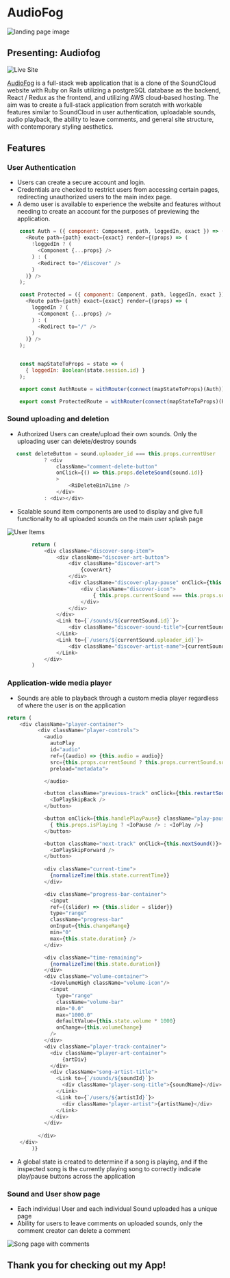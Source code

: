 # AudioFog

![landing page image](https://github.com/Schploink/AudioFog/blob/main/app/assets/images/MainPage.png "Main Page Image")


## Presenting: Audiofog

![Live Site](https://github.com/Schploink/AudioFog/blob/main/app/assets/images/AFlogo1_vert_white.png "AudioFog logo white")

[AudioFog](https://audiofog.herokuapp.com/#/) is a full-stack web application that is a clone of the SoundCloud website with Ruby on Rails utilizing a postgreSQL database as the backend, React / Redux as the frontend, and utilizing AWS cloud-based hosting. The aim was to create a full-stack application from scratch with workable features similar to SoundCloud in user authentication, uploadable sounds, audio playback, the ability to leave comments, and general site structure, with contemporary styling aesthetics.

## Features

### User Authentication

  * Users can create a secure account and login.
  * Credentials are checked to restrict users from accessing certain pages, redirecting unauthorized users to the main index page.
  * A demo user is available to experience the website and features without needing to create an account for the purposes of previewing the application.
```js
    const Auth = ({ component: Component, path, loggedIn, exact }) => (
      <Route path={path} exact={exact} render={(props) => (
        !loggedIn ? (
          <Component {...props} />
        ) : (
          <Redirect to="/discover" />
        )
      )} />
    );

    const Protected = ({ component: Component, path, loggedIn, exact }) => (
      <Route path={path} exact={exact} render={(props) => (
        loggedIn ? (
          <Component {...props} />
        ) : (
          <Redirect to="/" />
        )
      )} />
    );


    const mapStateToProps = state => (
      { loggedIn: Boolean(state.session.id) }
    );

    export const AuthRoute = withRouter(connect(mapStateToProps)(Auth));

    export const ProtectedRoute = withRouter(connect(mapStateToProps)(Protected));
```
### Sound uploading and deletion

  * Authorized Users can create/upload their own sounds. Only the uploading user can delete/destroy sounds

```js
   const deleteButton = sound.uploader_id === this.props.currentUser
            ? <div 
                className="comment-delete-button"
                onClick={() => this.props.deleteSound(sound.id)}
                >
                    <RiDeleteBin7Line />
                </div>
            : <div></div>
```
  * Scalable sound item components are used to display and give full functionality to all uploaded sounds on the main user splash page

![User Items](https://github.com/Schploink/AudioFog/blob/main/app/assets/images/UserItems.png)
```js
        return (
            <div className="discover-song-item">
                <div className="discover-art-button">
                    <div className="discover-art">
                        {coverArt}
                    </div>
                    <div className="discover-play-pause" onClick={this.updateCurrentSound}>
                        <div className="discover-icon">
                            { this.props.currentSound === this.props.sound && this.props.isPlaying ? <IoPause /> : <IoPlay />}
                        </div>
                    </div>
                </div>
                <Link to={`/sounds/${currentSound.id}`}>
                    <div className="discover-sound-title">{currentSound.description}</div>
                </Link>
                <Link to={`/users/${currentSound.uploader_id}`}>
                    <div className="discover-artist-name">{currentSound.artist}</div>
                </Link>
            </div>
        )

```
  
### Application-wide media player

  * Sounds are able to playback through a custom media player regardless of where the user is on the application

```js
return (
	<div className="player-container">
          <div className="player-controls">
            <audio 
              autoPlay
              id="audio" 
              ref={(audio) => {this.audio = audio}} 
              src={this.props.currentSound ? this.props.currentSound.soundUrl : ""} 
              preload="metadata">

            </audio>

            <button className="previous-track" onClick={this.restartSound()}>
              <IoPlaySkipBack />
            </button>

            <button onClick={this.handlePlayPause} className="play-pause">
              { this.props.isPlaying ? <IoPause /> : <IoPlay />}
            </button>

            <button className="next-track" onClick={this.nextSound()}>
              <IoPlaySkipForward />
            </button>
            
            <div className="current-time">
              {normalizeTime(this.state.currentTime)}
            </div>

            <div className="progress-bar-container">
              <input 
              ref={(slider) => {this.slider = slider}} 
              type="range"
              className="progress-bar"
              onInput={this.changeRange}
              min="0"
              max={this.state.duration} />
            </div>

            <div className="time-remaining">
              {normalizeTime(this.state.duration)}
            </div>
            <div className="volume-container">
              <IoVolumeHigh className="volume-icon"/>
              <input 
                type="range"
                className="volume-bar"
                min="0.0"
                max="1000.0"
                defaultValue={this.state.volume * 1000}
                onChange={this.volumeChange}
              />
            </div>
            <div className="player-track-container">
              <div className="player-art-container">
                  {artDiv}
              </div>
              <div className="song-artist-title">
                <Link to={`/sounds/${soundId}`}>
                  <div className="player-song-title">{soundName}</div>
                </Link>
                <Link to={`/users/${artistId}`}>
                  <div className="player-artist">{artistName}</div>
                </Link>
              </div>
            </div>
            
          </div>
	</div>
		)}
```
  * A global state is created to determine if a song is playing, and if the inspected song is the currently playing song to correctly indicate play/pause buttons across the application


### Sound and User show page

  * Each individual User and each individual Sound uploaded has a unique page
  * Ability for users to leave comments on uploaded sounds, only the comment creator can delete a comment

![Song page with comments](https://github.com/Schploink/AudioFog/blob/main/app/assets/images/SongPage.png)


## Thank you for checking out my App!

